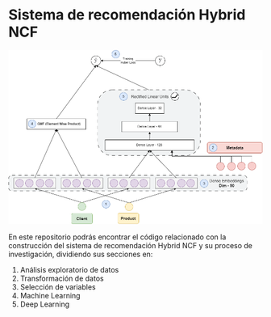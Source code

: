 # Sistema de recomendación Hybrid NCF

![Hybrid_NCF](./images/Hybrid_NCF.png)

En este repositorio podrás encontrar el código relacionado con la construcción del sistema de recomendación Hybrid NCF y su proceso de investigación, dividiendo sus secciones en:

1. Análisis exploratorio de datos
2. Transformación de datos
3. Selección de variables
4. Machine Learning
5. Deep Learning
